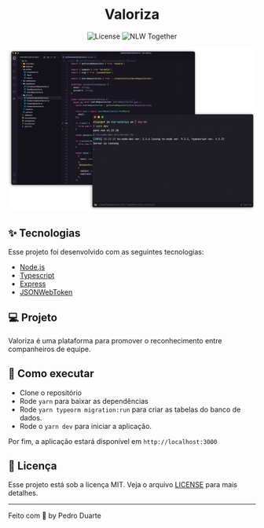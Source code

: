 <h1 align="center">Valoriza</h1>

<p align="center">
  <img alt="License" src="https://img.shields.io/static/v1?label=license&message=MIT&color=8257E5&labelColor=000000">

  <img src="https://img.shields.io/static/v1?label=NLW&message=Together&color=8257E5&labelColor=000000" alt="NLW Together" />
</p>

<p align="center">
  <img alt="Preview" src="./.github/preview.png">
</p>

## ✨ Tecnologias

Esse projeto foi desenvolvido com as seguintes tecnologias:

- [Node.js](https://nodejs.org/en/)
- [Typescript](https://www.typescriptlang.org/)
- [Express](https://expressjs.com/pt-br/)
- [JSONWebToken](https://github.com/auth0/node-jsonwebtoken#readme)

## 💻 Projeto

Valoriza é uma plataforma para promover o reconhecimento entre companheiros de equipe.

## 🚀 Como executar

- Clone o repositório
- Rode `yarn` para baixar as dependências
- Rode `yarn typeorm migration:run` para criar as tabelas do banco de dados.
- Rode o `yarn dev` para iniciar a aplicação.

Por fim, a aplicação estará disponível em `http://localhost:3000`

## 📄 Licença

Esse projeto está sob a licença MIT. Veja o arquivo [LICENSE](.github/LICENSE.md) para mais detalhes.

---

Feito com 💜 by Pedro Duarte
